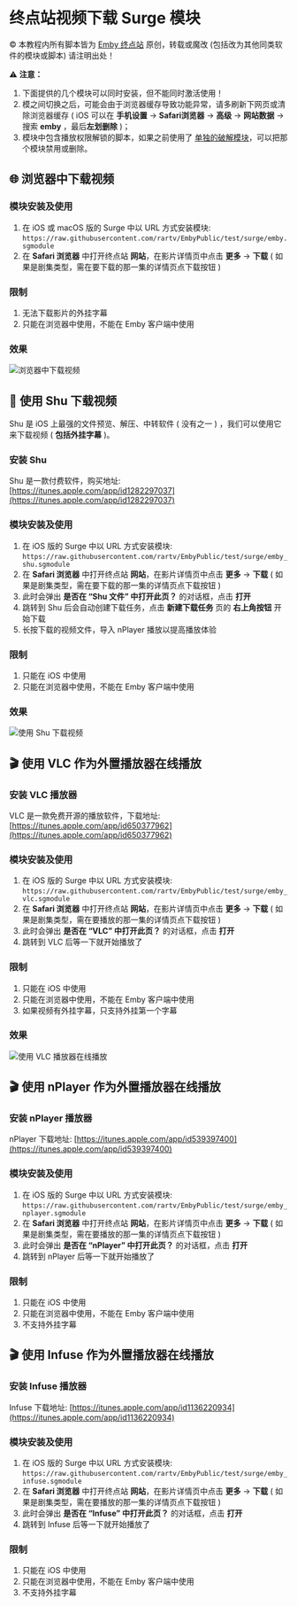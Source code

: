 # 终点站视频下载 Surge 模块

© 本教程内所有脚本皆为 [Emby 终点站](https://t.me/EmbyPublic) 原创，转载或魔改 (包括改为其他同类软件的模块或脚本) 请注明出处！

⚠️ **注意：**

1. 下面提供的几个模块可以同时安装，但不能同时激活使用！
2. 模之间切换之后，可能会由于浏览器缓存导致功能异常，请多刷新下网页或清除浏览器缓存 ( iOS 可以在 **手机设置** -> **Safari浏览器** -> **高级** -> **网站数据** -> 搜索 **emby** ，最后**左划删除** )；
3. 模块中包含播放权限解锁的脚本，如果之前使用了 [单独的破解模块](https://embywiki.911997.xyz/use-on-various-devices/use-on-ios/use-official-client/crack-with-surge.html)，可以把那个模块禁用或删除。

## 🌐 浏览器中下载视频

### 模块安装及使用

1. 在 iOS 或 macOS 版的 Surge 中以 URL 方式安装模块: `https://raw.githubusercontent.com/rartv/EmbyPublic/test/surge/emby.sgmodule`
2. 在 **Safari 浏览器** 中打开终点站 **网站**，在影片详情页中点击 **更多** -> **下载** ( 如果是剧集类型，需在要下载的那一集的详情页点下载按钮 )

### 限制

1. 无法下载影片的外挂字幕
2. 只能在浏览器中使用，不能在 Emby 客户端中使用

### 效果

![浏览器中下载视频](https://raw.githubusercontent.com/tingv/image/Shortcuts/2021/8/19/D41B9DC0-E715-4C98-B6BB-BBADC456BDA7_162833.jpeg)

## 📖 使用 Shu 下载视频

Shu 是 iOS 上最强的文件预览、解压、中转软件 ( 没有之一 ) ，我们可以使用它来下载视频 ( **包括外挂字幕** )。

### 安装 Shu

Shu 是一款付费软件，购买地址: [https://itunes.apple.com/app/id1282297037](https://itunes.apple.com/app/id1282297037)

### 模块安装及使用

1. 在 iOS 版的 Surge 中以 URL 方式安装模块: `https://raw.githubusercontent.com/rartv/EmbyPublic/test/surge/emby_shu.sgmodule`
2. 在 **Safari 浏览器** 中打开终点站 **网站**，在影片详情页中点击 **更多** -> **下载** ( 如果是剧集类型，需在要下载的那一集的详情页点下载按钮 )
3. 此时会弹出 **是否在 “Shu 文件” 中打开此页？** 的对话框，点击 **打开**
4. 跳转到 Shu 后会自动创建下载任务，点击 **新建下载任务** 页的 **右上角按钮** 开始下载
5. 长按下载的视频文件，导入 nPlayer 播放以提高播放体验

### 限制

1. 只能在 iOS 中使用
2. 只能在浏览器中使用，不能在 Emby 客户端中使用

### 效果

![使用 Shu 下载视频](https://raw.githubusercontent.com/tingv/image/Shortcuts/2021/8/19/49688D2F-2147-4D4D-A89D-2D299BCF92DB_162230.jpeg)

## 🎬 使用 VLC 作为外置播放器在线播放

### 安装 VLC 播放器

VLC 是一款免费开源的播放软件，下载地址: [https://itunes.apple.com/app/id650377962](https://itunes.apple.com/app/id650377962)

### 模块安装及使用

1. 在 iOS 版的 Surge 中以 URL 方式安装模块: `https://raw.githubusercontent.com/rartv/EmbyPublic/test/surge/emby_vlc.sgmodule`
2. 在 **Safari 浏览器** 中打开终点站 **网站**，在影片详情页中点击 **更多** -> **下载** ( 如果是剧集类型，需在要播放的那一集的详情页点下载按钮 )
3. 此时会弹出 **是否在 “VLC” 中打开此页？** 的对话框，点击 **打开**
4. 跳转到 VLC 后等一下就开始播放了

### 限制

1. 只能在 iOS 中使用
2. 只能在浏览器中使用，不能在 Emby 客户端中使用
3. 如果视频有外挂字幕，只支持外挂第一个字幕

### 效果

![使用 VLC 播放器在线播放](https://raw.githubusercontent.com/tingv/image/Shortcuts/2021/8/19/A1B7ACE3-72AD-4C27-96FB-B1D4A847FA73_162248.jpeg)

## 🎬 使用 nPlayer 作为外置播放器在线播放

### 安装 nPlayer 播放器

nPlayer 下载地址: [https://itunes.apple.com/app/id539397400](https://itunes.apple.com/app/id539397400)

### 模块安装及使用

1. 在 iOS 版的 Surge 中以 URL 方式安装模块: `https://raw.githubusercontent.com/rartv/EmbyPublic/test/surge/emby_nplayer.sgmodule`
2. 在 **Safari 浏览器** 中打开终点站 **网站**，在影片详情页中点击 **更多** -> **下载** ( 如果是剧集类型，需在要播放的那一集的详情页点下载按钮 )
3. 此时会弹出 **是否在 “nPlayer” 中打开此页？** 的对话框，点击 **打开**
4. 跳转到 nPlayer 后等一下就开始播放了

### 限制

1. 只能在 iOS 中使用
2. 只能在浏览器中使用，不能在 Emby 客户端中使用
3. 不支持外挂字幕

## 🎬 使用 Infuse 作为外置播放器在线播放

### 安装 Infuse 播放器

Infuse 下载地址: [https://itunes.apple.com/app/id1136220934](https://itunes.apple.com/app/id1136220934)

### 模块安装及使用

1. 在 iOS 版的 Surge 中以 URL 方式安装模块: `https://raw.githubusercontent.com/rartv/EmbyPublic/test/surge/emby_infuse.sgmodule`
2. 在 **Safari 浏览器** 中打开终点站 **网站**，在影片详情页中点击 **更多** -> **下载** ( 如果是剧集类型，需在要播放的那一集的详情页点下载按钮 )
3. 此时会弹出 **是否在 “Infuse” 中打开此页？** 的对话框，点击 **打开**
4. 跳转到 Infuse 后等一下就开始播放了

### 限制

1. 只能在 iOS 中使用
2. 只能在浏览器中使用，不能在 Emby 客户端中使用
3. 不支持外挂字幕
